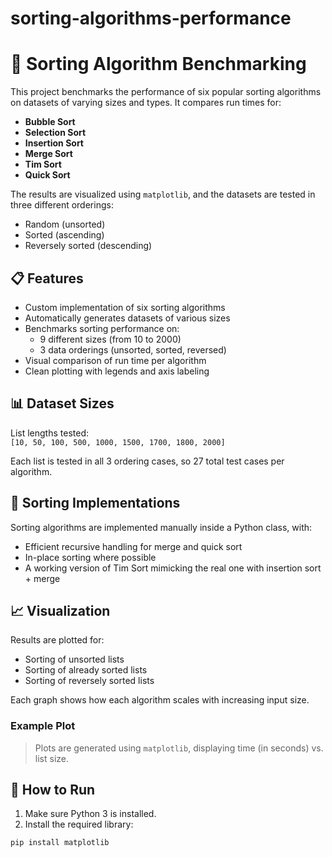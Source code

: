 # sorting-algorithms-performance
# 🧪 Sorting Algorithm Benchmarking

This project benchmarks the performance of six popular sorting algorithms on datasets of varying sizes and types. It compares run times for:
- **Bubble Sort**
- **Selection Sort**
- **Insertion Sort**
- **Merge Sort**
- **Tim Sort**
- **Quick Sort**

The results are visualized using `matplotlib`, and the datasets are tested in three different orderings:
- Random (unsorted)
- Sorted (ascending)
- Reversely sorted (descending)

## 📋 Features
- Custom implementation of six sorting algorithms
- Automatically generates datasets of various sizes
- Benchmarks sorting performance on:
  - 9 different sizes (from 10 to 2000)
  - 3 data orderings (unsorted, sorted, reversed)
- Visual comparison of run time per algorithm
- Clean plotting with legends and axis labeling

## 📊 Dataset Sizes
List lengths tested:  
`[10, 50, 100, 500, 1000, 1500, 1700, 1800, 2000]`

Each list is tested in all 3 ordering cases, so 27 total test cases per algorithm.

## 🧠 Sorting Implementations
Sorting algorithms are implemented manually inside a Python class, with:
- Efficient recursive handling for merge and quick sort
- In-place sorting where possible
- A working version of Tim Sort mimicking the real one with insertion sort + merge

## 📈 Visualization
Results are plotted for:
- Sorting of unsorted lists
- Sorting of already sorted lists
- Sorting of reversely sorted lists

Each graph shows how each algorithm scales with increasing input size.

### Example Plot
> Plots are generated using `matplotlib`, displaying time (in seconds) vs. list size.

## 🧪 How to Run

1. Make sure Python 3 is installed.
2. Install the required library:

```bash
pip install matplotlib

